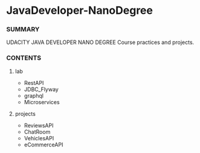 # JavaDeveloper-NanoDegree

### SUMMARY
UDACITY JAVA DEVELOPER NANO DEGREE Course practices and projects.

### CONTENTS
1. lab
   - RestAPI
   - JDBC_Flyway
   - graphql
   - Microservices
   
2. projects
   - ReviewsAPI
   - ChatRoom
   - VehiclesAPI
   - eCommerceAPI
